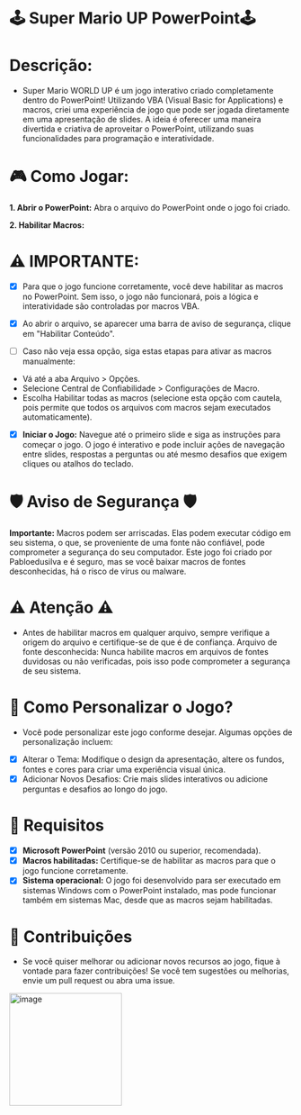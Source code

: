 # 🕹️ Super Mario UP PowerPoint🕹️ 
# Descrição:

* Super Mario WORLD UP é um jogo interativo criado completamente dentro do PowerPoint! Utilizando VBA (Visual Basic for Applications) e macros, criei uma experiência de jogo que pode ser jogada diretamente em uma apresentação de slides. A ideia é oferecer uma maneira divertida e criativa de aproveitar o PowerPoint, utilizando suas funcionalidades para programação e interatividade.

# 🎮 Como Jogar:

**1. Abrir o PowerPoint:** Abra o arquivo do PowerPoint onde o jogo foi criado.

**2. Habilitar Macros:**

# ⚠️ IMPORTANTE:
- [x] Para que o jogo funcione corretamente, você deve habilitar as macros no PowerPoint. Sem isso, o jogo não funcionará, pois a lógica e interatividade são controladas por macros VBA.

- [x] Ao abrir o arquivo, se aparecer uma barra de aviso de segurança, clique em "Habilitar Conteúdo".

- [ ] Caso não veja essa opção, siga estas etapas para ativar as macros manualmente:
* Vá até a aba Arquivo > Opções.
* Selecione Central de Confiabilidade > Configurações de Macro.
* Escolha Habilitar todas as macros (selecione esta opção com cautela, pois permite que todos os arquivos com macros sejam executados automaticamente).

- [x] **Iniciar o Jogo:** Navegue até o primeiro slide e siga as instruções para começar o jogo. O jogo é interativo e pode incluir ações de navegação entre slides, respostas a perguntas ou até mesmo desafios que exigem cliques ou atalhos do teclado.

# 🛡️ Aviso de Segurança 🛡️
**Importante:** Macros podem ser arriscadas. Elas podem executar código em seu sistema, o que, se proveniente de uma fonte não confiável, pode comprometer a segurança do seu computador. Este jogo foi criado por Pabloedusilva e é seguro, mas se você baixar macros de fontes desconhecidas, há o risco de vírus ou malware.

# ⚠️ Atenção ⚠️

* Antes de habilitar macros em qualquer arquivo, sempre verifique a origem do arquivo e certifique-se de que é de confiança.
Arquivo de fonte desconhecida: Nunca habilite macros em arquivos de fontes duvidosas ou não verificadas, pois isso pode comprometer a segurança de seu sistema.


# 🎨 Como Personalizar o Jogo?
* Você pode personalizar este jogo conforme desejar. Algumas opções de personalização incluem:

- [x] Alterar o Tema: Modifique o design da apresentação, altere os fundos, fontes e cores para criar uma experiência visual única.
- [x] Adicionar Novos Desafios: Crie mais slides interativos ou adicione perguntas e desafios ao longo do jogo.

# 📌 Requisitos
- [x] **Microsoft PowerPoint** (versão 2010 ou superior, recomendada).
- [x] **Macros habilitadas:** Certifique-se de habilitar as macros para que o jogo funcione corretamente.
- [x] **Sistema operacional:** O jogo foi desenvolvido para ser executado em sistemas Windows com o PowerPoint instalado, mas pode funcionar também em sistemas Mac, desde que as macros sejam habilitadas.

# 📌 Contribuições
* Se você quiser melhorar ou adicionar novos recursos ao jogo, fique à vontade para fazer contribuições! Se você tem sugestões ou melhorias, envie um pull request ou abra uma issue.

<img width="200" alt="image" src="https://github.com/user-attachments/assets/c33737f5-c890-45b9-9451-70bfc5292f97" />

